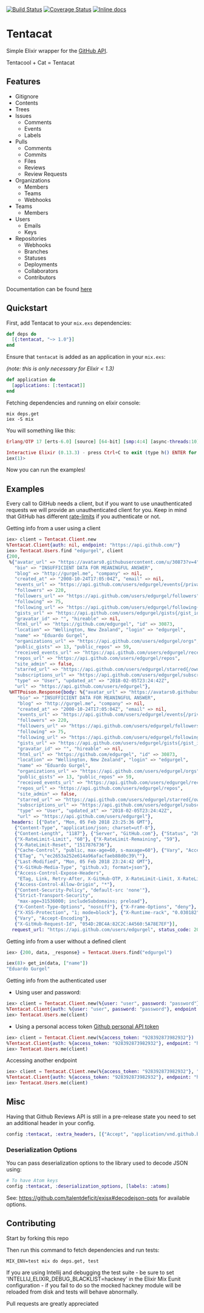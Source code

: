[![Build Status](https://travis-ci.org/edgurgel/tentacat.svg)](https://travis-ci.org/edgurgel/tentacat)
[![Coverage Status](http://img.shields.io/coveralls/edgurgel/tentacat.svg)](https://coveralls.io/r/edgurgel/tentacat)
[![Inline docs](http://inch-ci.org/github/edgurgel/tentacat.svg)](http://inch-ci.org/github/edgurgel/tentacat)

# Tentacat

Simple Elixir wrapper for the [GitHub API](http://developer.github.com/).

Tentacool + Cat = Tentacat

## Features

* Gitignore
* Contents
* Trees
* Issues
  * Comments
  * Events
  * Labels
* Pulls
  * Comments
  * Commits
  * Files
  * Reviews
  * Review Requests
* Organizations
  * Members
  * Teams
  * Webhooks
* Teams
  * Members
* Users
  * Emails
  * Keys
* Repositories
  * Webhooks
  * Branches
  * Statuses
  * Deployments
  * Collaborators
  * Contributors

Documentation can be found [here](https://hexdocs.pm/tentacat)

## Quickstart

First, add Tentacat to your `mix.exs` dependencies:

```elixir
def deps do
  [{:tentacat, "~> 1.0"}]
end
```

Ensure that `tentacat` is added as an application in your `mix.exs`:

_(note: this is only necessary for Elixir < 1.3)_

```elixir
def application do
  [applications: [:tentacat]]
end
```

Fetching dependencies and running on elixir console:

```console
mix deps.get
iex -S mix
```

You will something like this:

```elixir
Erlang/OTP 17 [erts-6.0] [source] [64-bit] [smp:4:4] [async-threads:10] [hipe] [kernel-poll:false]

Interactive Elixir (0.13.3) - press Ctrl+C to exit (type h() ENTER for help)
iex(1)>
```

Now you can run the examples!

## Examples

Every call to GitHub needs a client, but if you want to use unauthenticated requests we will provide an unauthenticated client for you. Keep in mind that GitHub has different [rate-limits](https://developer.github.com/v3/#rate-limiting) if you authenticate or not.

Getting info from a user using a client

```elixir
iex> client = Tentacat.Client.new
%Tentacat.Client{auth: nil, endpoint: "https://api.github.com/"}
iex> Tentacat.Users.find "edgurgel", client
{200,
 %{"avatar_url" => "https://avatars0.githubusercontent.com/u/30873?v=4",
   "bio" => "INSUFFICIENT DATA FOR MEANINGFUL ANSWER",
   "blog" => "http://gurgel.me", "company" => nil,
   "created_at" => "2008-10-24T17:05:04Z", "email" => nil,
   "events_url" => "https://api.github.com/users/edgurgel/events{/privacy}",
   "followers" => 220,
   "followers_url" => "https://api.github.com/users/edgurgel/followers",
   "following" => 75,
   "following_url" => "https://api.github.com/users/edgurgel/following{/other_user}",
   "gists_url" => "https://api.github.com/users/edgurgel/gists{/gist_id}",
   "gravatar_id" => "", "hireable" => nil,
   "html_url" => "https://github.com/edgurgel", "id" => 30873,
   "location" => "Wellington, New Zealand", "login" => "edgurgel",
   "name" => "Eduardo Gurgel",
   "organizations_url" => "https://api.github.com/users/edgurgel/orgs",
   "public_gists" => 13, "public_repos" => 59,
   "received_events_url" => "https://api.github.com/users/edgurgel/received_events",
   "repos_url" => "https://api.github.com/users/edgurgel/repos",
   "site_admin" => false,
   "starred_url" => "https://api.github.com/users/edgurgel/starred{/owner}{/repo}",
   "subscriptions_url" => "https://api.github.com/users/edgurgel/subscriptions",
   "type" => "User", "updated_at" => "2018-02-05T23:24:42Z",
   "url" => "https://api.github.com/users/edgurgel"},
 %HTTPoison.Response{body: %{"avatar_url" => "https://avatars0.githubusercontent.com/u/30873?v=4",
    "bio" => "INSUFFICIENT DATA FOR MEANINGFUL ANSWER",
    "blog" => "http://gurgel.me", "company" => nil,
    "created_at" => "2008-10-24T17:05:04Z", "email" => nil,
    "events_url" => "https://api.github.com/users/edgurgel/events{/privacy}",
    "followers" => 220,
    "followers_url" => "https://api.github.com/users/edgurgel/followers",
    "following" => 75,
    "following_url" => "https://api.github.com/users/edgurgel/following{/other_user}",
    "gists_url" => "https://api.github.com/users/edgurgel/gists{/gist_id}",
    "gravatar_id" => "", "hireable" => nil,
    "html_url" => "https://github.com/edgurgel", "id" => 30873,
    "location" => "Wellington, New Zealand", "login" => "edgurgel",
    "name" => "Eduardo Gurgel",
    "organizations_url" => "https://api.github.com/users/edgurgel/orgs",
    "public_gists" => 13, "public_repos" => 59,
    "received_events_url" => "https://api.github.com/users/edgurgel/received_events",
    "repos_url" => "https://api.github.com/users/edgurgel/repos",
    "site_admin" => false,
    "starred_url" => "https://api.github.com/users/edgurgel/starred{/owner}{/repo}",
    "subscriptions_url" => "https://api.github.com/users/edgurgel/subscriptions",
    "type" => "User", "updated_at" => "2018-02-05T23:24:42Z",
    "url" => "https://api.github.com/users/edgurgel"},
  headers: [{"Date", "Mon, 05 Feb 2018 23:25:36 GMT"},
   {"Content-Type", "application/json; charset=utf-8"},
   {"Content-Length", "1187"}, {"Server", "GitHub.com"}, {"Status", "200 OK"},
   {"X-RateLimit-Limit", "60"}, {"X-RateLimit-Remaining", "59"},
   {"X-RateLimit-Reset", "1517876736"},
   {"Cache-Control", "public, max-age=60, s-maxage=60"}, {"Vary", "Accept"},
   {"ETag", "\"ec2653a252e614a96afacfaeb88d0c39\""},
   {"Last-Modified", "Mon, 05 Feb 2018 23:24:42 GMT"},
   {"X-GitHub-Media-Type", "github.v3; format=json"},
   {"Access-Control-Expose-Headers",
    "ETag, Link, Retry-After, X-GitHub-OTP, X-RateLimit-Limit, X-RateLimit-Remaining, X-RateLimit-Reset, X-OAuth-Scopes, X-Accepted-OAuth-Scopes, X-Poll-Interval"},
   {"Access-Control-Allow-Origin", "*"},
   {"Content-Security-Policy", "default-src 'none'"},
   {"Strict-Transport-Security",
    "max-age=31536000; includeSubdomains; preload"},
   {"X-Content-Type-Options", "nosniff"}, {"X-Frame-Options", "deny"},
   {"X-XSS-Protection", "1; mode=block"}, {"X-Runtime-rack", "0.030182"},
   {"Vary", "Accept-Encoding"},
   {"X-GitHub-Request-Id", "054D:2BC4A:82C2C:A4560:5A78E7EF"}],
  request_url: "https://api.github.com/users/edgurgel", status_code: 200}}
```

Getting info from a user without a defined client

```elixir
iex> {200, data, _response} = Tentacat.Users.find("edgurgel")

iex(8)> get_in(data, ["name"])
"Eduardo Gurgel"
```

Getting info from the authenticated user

* Using user and password:

```elixir
iex> client = Tentacat.Client.new(%{user: "user", password: "password"})
%Tentacat.Client{auth: %{user: "user", password: "password"}, endpoint: "https://api.github.com/"}
iex> Tentacat.Users.me(client)
```

* Using a personal access token [Github personal API token](https://github.com/blog/1509-personal-api-tokens)

```elixir
iex> client = Tentacat.Client.new(%{access_token: "928392873982932"})
%Tentacat.Client{auth: %{access_token: "928392873982932"}, endpoint: "https://api.github.com/"}
iex> Tentacat.Users.me(client)
```

Accessing another endpoint

```elixir
iex> client = Tentacat.Client.new(%{access_token: "928392873982932"}, "https://ghe.example.com/api/v3/")
%Tentacat.Client{auth: %{access_token: "928392873982932"}, endpoint: "https://ghe.example.com/api/v3/"}
iex> Tentacat.Users.me(client)
```

## Misc

Having that Github Reviews API is still in a pre-release state
you need to set an additional header in your config.

```elixir
config :tentacat, :extra_headers, [{"Accept", "application/vnd.github.black-cat-preview+json"}]
```

### Deserialization Options

You can pass deserialization options to the library used to decode JSON
using:

```elixir
# To have Atom keys
config :tentacat, :deserialization_options, [labels: :atoms]
```

See: https://github.com/talentdeficit/exjsx#decodejson-opts for available options.

## Contributing

Start by forking this repo

Then run this command to fetch dependencies and run tests:

```console
MIX_ENV=test mix do deps.get, test
```

If you are using Intellij and debugging the test suite - be sure to set 'INTELLIJ_ELIXIR_DEBUG_BLACKLIST=hackney' in the Elixir Mix Eunit configuration - if you fail to do so the mocked hackney module will be reloaded from disk and tests will behave abnormally.

Pull requests are greatly appreciated
